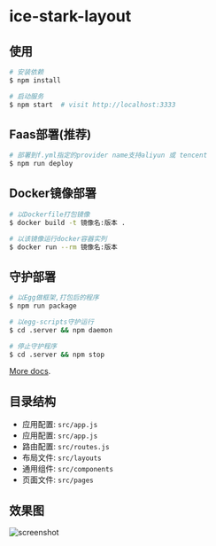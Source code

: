 # ice-stark-layout

## 使用

```bash
# 安装依赖
$ npm install

# 启动服务
$ npm start  # visit http://localhost:3333
```

## Faas部署(推荐)

```bash
# 部署到f.yml指定的provider name支持aliyun 或 tencent
$ npm run deploy
```

## Docker镜像部署

```bash
# 以Dockerfile打包镜像
$ docker build -t 镜像名:版本 .

# 以该镜像运行docker容器实列
$ docker run --rm 镜像名:版本
```

## 守护部署

```bash
# 以Egg做框架,打包后的程序
$ npm run package

# 以egg-scripts守护运行
$ cd .server && npm daemon

# 停止守护程序
$ cd .server && npm stop
```

[More docs](https://ice.work/docs/guide/advance/faas).

## 目录结构

- 应用配置: `src/app.js`
- 应用配置: `src/app.js`
- 路由配置: `src/routes.js`
- 布局文件: `src/layouts`
- 通用组件: `src/components`
- 页面文件: `src/pages`

## 效果图

![screenshot](https://img.alicdn.com/tfs/TB14igtaVT7gK0jSZFpXXaTkpXa-2878-1368.png)
